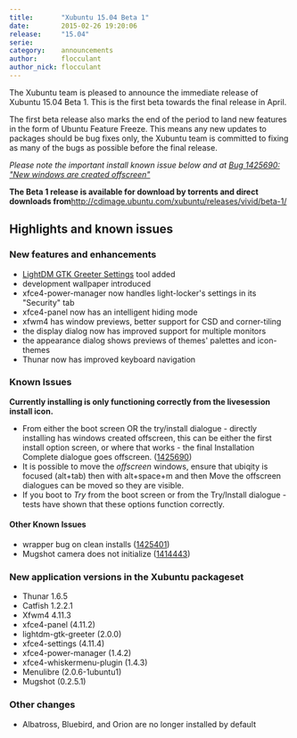 ```yaml
---
title:       "Xubuntu 15.04 Beta 1"
date:        2015-02-26 19:20:06
release:     "15.04"
serie:       
category:    announcements
author:      flocculant
author_nick: flocculant
---
```


The Xubuntu team is pleased to announce the immediate release of Xubuntu 15.04 Beta 1. This is the first beta towards the final release in April.

The first beta release also marks the end of the period to land new features in the form of Ubuntu Feature Freeze. This means any new updates to packages should be bug fixes only, the Xubuntu team is committed to fixing as many of the bugs as possible before the final release.

*Please note the important install known issue below and at [Bug 1425690: "New windows are created offscreen"](https://bugs.launchpad.net/ubuntu/+source/ubiquity/+bug/1425690)*

**The Beta 1 release is available for download by torrents and direct downloads from**<http://cdimage.ubuntu.com/xubuntu/releases/vivid/beta-1/>

Highlights and known issues
---------------------------

### New features and enhancements

- [LightDM GTK Greeter Settings](https://launchpad.net/lightdm-gtk-greeter-settings/) tool added
- development wallpaper introduced
- xfce4-power-manager now handles light-locker's settings in its "Security" tab
- xfce4-panel now has an intelligent hiding mode
- xfwm4 has window previews, better support for CSD and corner-tiling
- the display dialog now has improved support for multiple monitors
- the appearance dialog shows previews of themes' palettes and icon-themes
- Thunar now has improved keyboard navigation

### Known Issues

**Currently installing is only functioning correctly from the livesession install icon.**

- From either the boot screen OR the try/install dialogue - directly installing has windows created offscreen, this can be either the first install option screen, or where that works - the final Installation Complete dialogue goes offscreen. ([1425690](https://bugs.launchpad.net/ubuntu/+source/ubiquity/+bug/1425690))
- It is possible to move the *offscreen* windows, ensure that ubiqity is focused (alt+tab) then with alt+space+m and then Move the offscreen dialogues can be moved so they are visible.
- If you boot to *Try* from the boot screen or from the Try/Install dialogue - tests have shown that these options function correctly.

#### Other Known Issues

- wrapper bug on clean installs ([1425401](https://bugs.launchpad.net/ubuntu/+source/mate-panel/+bug/1425401))
- Mugshot camera does not initialize ([1414443](https://bugs.launchpad.net/ubuntu/+source/mugshot/+bug/1414443))

### New application versions in the Xubuntu packageset

- Thunar 1.6.5
- Catfish 1.2.2.1
- Xfwm4 4.11.3
- xfce4-panel (4.11.2)
- lightdm-gtk-greeter (2.0.0)
- xfce4-settings (4.11.4)
- xfce4-power-manager (1.4.2)
- xfce4-whiskermenu-plugin (1.4.3)
- Menulibre (2.0.6-1ubuntu1)
- Mugshot (0.2.5.1)

### Other changes

- Albatross, Bluebird, and Orion are no longer installed by default
